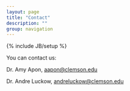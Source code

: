 ```yaml
---
layout: page
title: "Contact"
description: ""
group: navigation
---
```

{% include JB/setup %}

<!--![luckow](http://www.gravatar.com/avatar/be9bc72912bcc907eb297d55c6ef4e99.png?s=200)-->

You can contact us:

Dr. Amy Apon, <aapon@clemson.edu>

Dr. Andre Luckow, <andreluckow@clemson.edu>


